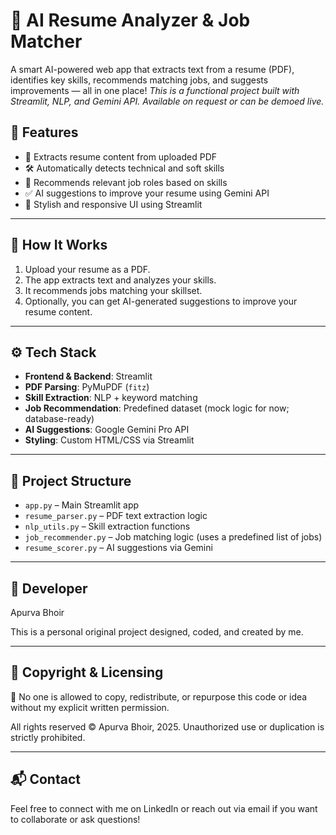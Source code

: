 # 📄 AI Resume Analyzer & Job Matcher

A smart AI-powered web app that extracts text from a resume (PDF), identifies key skills, recommends matching jobs, and suggests improvements — all in one place!
_This is a functional project built with Streamlit, NLP, and Gemini API. Available on request or can be demoed live._

## 🚀 Features

- 📄 Extracts resume content from uploaded PDF
- 🛠️ Automatically detects technical and soft skills
- 💼 Recommends relevant job roles based on skills
- ✅ AI suggestions to improve your resume using Gemini API
- 🎨 Stylish and responsive UI using Streamlit

---

## 🧠 How It Works

1. Upload your resume as a PDF.
2. The app extracts text and analyzes your skills.
3. It recommends jobs matching your skillset.
4. Optionally, you can get AI-generated suggestions to improve your resume content.

---

## ⚙️ Tech Stack

- **Frontend & Backend**: Streamlit
- **PDF Parsing**: PyMuPDF (`fitz`)
- **Skill Extraction**: NLP + keyword matching
- **Job Recommendation**: Predefined dataset (mock logic for now; database-ready)
- **AI Suggestions**: Google Gemini Pro API
- **Styling**: Custom HTML/CSS via Streamlit

---

## 📁 Project Structure

- `app.py` – Main Streamlit app
- `resume_parser.py` – PDF text extraction logic
- `nlp_utils.py` – Skill extraction functions
- `job_recommender.py` – Job matching logic (uses a predefined list of jobs)
- `resume_scorer.py` – AI suggestions via Gemini

---

## 👤 Developer
 Apurva Bhoir

This is a personal original project designed, coded, and created by me.

---

## 📢 Copyright & Licensing
🛑 No one is allowed to copy, redistribute, or repurpose this code or idea without my explicit written permission.

All rights reserved © Apurva Bhoir, 2025.
Unauthorized use or duplication is strictly prohibited.

---

## 📬 Contact 
Feel free to connect with me on LinkedIn or reach out via email if you want to collaborate or ask questions!
